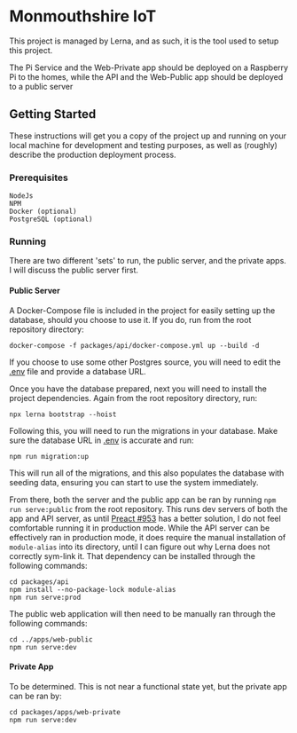 # Monmouthshire IoT

This project is managed by Lerna, and as such, it is the tool used to setup this project.

The Pi Service and the Web-Private app should be deployed on a Raspberry Pi to the homes, while the API and the Web-Public app should be deployed to a public server

## Getting Started

These instructions will get you a copy of the project up and running on your local machine for development and testing purposes, as well as (roughly) describe the production deployment process.

### Prerequisites

```
NodeJs
NPM
Docker (optional)
PostgreSQL (optional)
```

### Running

There are two different 'sets' to run, the public server, and the private apps. I will discuss the public server first.

#### Public Server

A Docker-Compose file is included in the project for easily setting up the database, should you choose to use it. If you do, run from the root repository directory: 

```
docker-compose -f packages/api/docker-compose.yml up --build -d
```

If you choose to use some other Postgres source, you will need to edit the [.env](packages/api/.env) file and provide a database URL.

Once you have the database prepared, next you will need to install the project dependencies. Again from the root repository directory, run:

```
npx lerna bootstrap --hoist
```

Following this, you will need to run the migrations in your database. Make sure the database URL in [.env](.env) is accurate and run:

```
npm run migration:up
```

This will run all of the migrations, and this also populates the database with seeding data, ensuring you can start to use the system immediately.

From there, both the server and the public app can be ran by running `npm run serve:public` from the root repository. This runs dev servers of both the app and API server, as until [Preact #953](https://github.com/preactjs/preact-cli/issues/953) has a better solution, I do not feel comfortable running it in production mode. While the API server can be effectively ran in production mode, it does require the manual installation of `module-alias` into its directory, until I can figure out why Lerna does not correctly sym-link it. That dependency can be installed through the following commands:

```
cd packages/api
npm install --no-package-lock module-alias
npm run serve:prod
```

The public web application will then need to be manually ran through the following commands:

```
cd ../apps/web-public
npm run serve:dev
```

#### Private App

To be determined. This is not near a functional state yet, but the private app can be ran by:

```
cd packages/apps/web-private
npm run serve:dev
```
